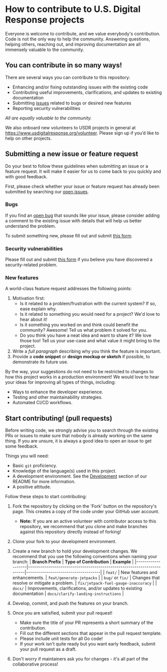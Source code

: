 # How to contribute to U.S. Digital Response projects

Everyone is welcome to contribute, and we value everybody's contribution.
Code is not the only way to help the community.
Answering questions, helping others, reaching out, and improving documentation are all immensely valuable to the community.


## You can contribute in so many ways!

There are several ways you can contribute to this repository:

- Enhancing and/or fixing outstanding issues with the existing code
- Contributing useful improvements, clarifications, and updates to existing documentation
- Submitting [issues](https://github.com/usdigitalresponse/cpf-reporter/issues/new/choose) related to bugs or desired new features
- Reporting security vulnerabilities

_All are equally valuable to the community._

We also onboard new volunteers to USDR projects in general at https://www.usdigitalresponse.org/volunteer.
Please sign up if you’d like to help on other projects.


## Submitting a new issue or feature request

Do your best to follow these guidelines when submitting an issue or a feature request.
It will make it easier for us to come back to you quickly and with good feedback.

First, please check whether your issue or feature request has already been submitted by searching our [open issues](https://github.com/usdigitalresponse/cpf-reporter/issues?q=is%3Aopen+is%3Aissue).


### Bugs

If you find an [open bug](https://github.com/usdigitalresponse/cpf-reporter/issues?q=is%3Aopen+is%3Aissue+label%3Abug) that sounds like your issue, please consider adding a comment to the existing issue with details that will help us better understand the problem.

To submit something new, please fill out and submit [this form](https://github.com/usdigitalresponse/cpf-reporter/issues/new?template=default_issue.yml&title=%5BBug%5D%3A+).


### Security vulnerabilities

Please fill out and submit [this form](https://github.com/usdigitalresponse/cpf-reporter/security/advisories/new)
if you believe you have discovered a security-related problem.


### New features

A world-class feature request addresses the following points:

1. Motivation first:
    - Is it related to a problem/frustration with the current system? If so, ease explain why.
    - Is it related to something you would need for a project? We'd love to hear about it!
    - Is it something you worked on and think could benefit the community?
    Awesome!
    Tell us what problem it solved for you.
    - Do you think you have a neat idea and want to share it?
    We love those too!
    Tell us your use-case and what value it might bring to the project.
2. Write a _full paragraph_ describing why you think the feature is important.
3. Provide a **code snippet** or **design mockup or sketch** if possible, to demonstrate its
future use.

By the way, your suggestions do not need to be restricted to changes to how this project works in a production environment!
We would love to hear your ideas for improving all types of things, including:
- Ways to enhance the developer experience.
- Testing and other maintainability strategies.
- Automated CI/CD workflows.


## Start contributing! (pull requests)

Before writing code, we strongly advise you to search through the existing PRs or issues to make sure that nobody is already working on the same thing.
If you are unsure, it is always a good idea to open an issue to get some feedback.

Things you will need:
- Basic `git` proficiency.
- Knowledge of the language(s) used in this project.
- A development environment.
See the [Development](https://github.com/usdigitalresponse/cpf-reporter/blob/main/README.md#development) section of our README for more information.
- A positive attitude.

Follow these steps to start contributing:

1. Fork the repository by clicking on the 'Fork' button on the repository's page.
This creates a copy of the code under your GitHub user account.
    - **Note:** If you are an active volunteer with contributor access to this repository,
    we recommend that you clone and make branches against this repository directly instead
    of forking!
2. Clone your fork to your development environment.
3. Create a new branch to hold your development changes.
We recommend that you use the following conventions when naming your branch:
    | **Branch Prefix** | **Type of Contribution**                                               | **Example**                         |
    |-------------------|------------------------------------------------------------------------|-------------------------------------|
    | `feat/`           | New features and enhancements.                                         | `feat/generate-jetpacks`            |
    | `bug/` or `fix/`  | Changes that resolve or mitigate a problem.                            | `fix/jetpack-fuel-gauge-inaccuracy` |
    | `docs/`           | Improvements, clarifications, and/or updates to existing documentation | `docs/clarify-landing-instructions` |

4. Develop, commit, and push the features on your branch.
5. Once you are satisfied, submit your pull request!
    - Make sure the title of your PR represents a short summary of the contribution.
    - Fill out the different sections that appear in the pull request template.
    - Please include unit tests for all Go code!
    - If your work isn't quite ready but you want early feedback, submit your pull request as a draft.
6. Don't worry if maintainers ask you for changes - it's all part of the collaborative process!
